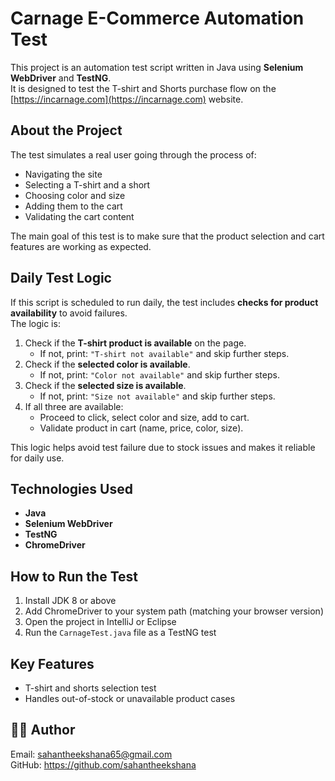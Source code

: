 # Carnage E-Commerce Automation Test

This project is an automation test script written in Java using **Selenium WebDriver** and **TestNG**.  
It is designed to test the T-shirt and Shorts purchase flow on the [https://incarnage.com](https://incarnage.com) website.

## About the Project

The test simulates a real user going through the process of:
- Navigating the site
- Selecting a T-shirt and a short
- Choosing color and size
- Adding them to the cart
- Validating the cart content

The main goal of this test is to make sure that the product selection and cart features are working as expected.

## Daily Test Logic

If this script is scheduled to run daily, the test includes **checks for product availability** to avoid failures.  
The logic is:

1. Check if the **T-shirt product is available** on the page.
   - If not, print: `"T-shirt not available"` and skip further steps.
2. Check if the **selected color is available**.
   - If not, print: `"Color not available"` and skip further steps.
3. Check if the **selected size is available**.
   - If not, print: `"Size not available"` and skip further steps.
4. If all three are available:
   - Proceed to click, select color and size, add to cart.
   - Validate product in cart (name, price, color, size).

This logic helps avoid test failure due to stock issues and makes it reliable for daily use.

## Technologies Used

- **Java**
- **Selenium WebDriver**
- **TestNG**
- **ChromeDriver**

## How to Run the Test

1. Install JDK 8 or above
2. Add ChromeDriver to your system path (matching your browser version)
3. Open the project in IntelliJ or Eclipse
4. Run the `CarnageTest.java` file as a TestNG test

## Key Features

- T-shirt and shorts selection test
- Handles out-of-stock or unavailable product cases
## 🙋‍♂️ Author
Email: sahantheekshana65@gmail.com  
GitHub: https://github.com/sahantheekshana


